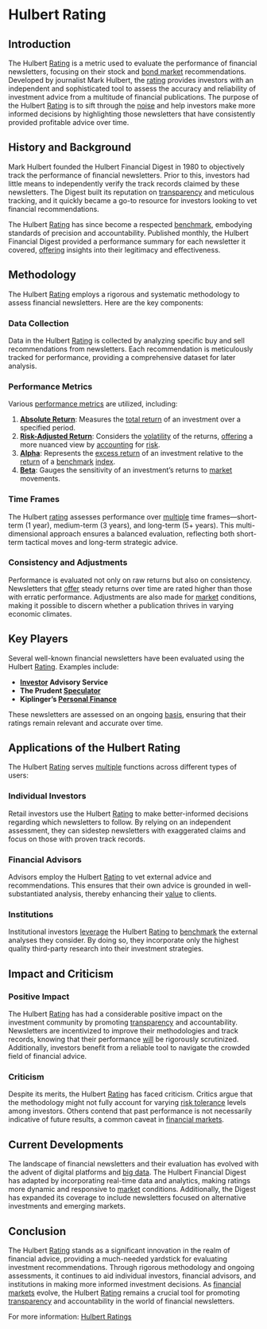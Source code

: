 # Hulbert Rating

## Introduction
The Hulbert [Rating](../r/rating.md) is a metric used to evaluate the performance of financial newsletters, focusing on their stock and [bond market](../b/bond_market.md) recommendations. Developed by journalist Mark Hulbert, the [rating](../r/rating.md) provides investors with an independent and sophisticated tool to assess the accuracy and reliability of investment advice from a multitude of financial publications. The purpose of the Hulbert [Rating](../r/rating.md) is to sift through the [noise](../n/noise.md) and help investors make more informed decisions by highlighting those newsletters that have consistently provided profitable advice over time.

## History and Background
Mark Hulbert founded the Hulbert Financial Digest in 1980 to objectively track the performance of financial newsletters. Prior to this, investors had little means to independently verify the track records claimed by these newsletters. The Digest built its reputation on [transparency](../t/transparency.md) and meticulous tracking, and it quickly became a go-to resource for investors looking to vet financial recommendations.

The Hulbert [Rating](../r/rating.md) has since become a respected [benchmark](../b/benchmark.md), embodying standards of precision and accountability. Published monthly, the Hulbert Financial Digest provided a performance summary for each newsletter it covered, [offering](../o/offering.md) insights into their legitimacy and effectiveness.

## Methodology
The Hulbert [Rating](../r/rating.md) employs a rigorous and systematic methodology to assess financial newsletters. Here are the key components:

### Data Collection
Data in the Hulbert [Rating](../r/rating.md) is collected by analyzing specific buy and sell recommendations from newsletters. Each recommendation is meticulously tracked for performance, providing a comprehensive dataset for later analysis.

### Performance Metrics
Various [performance metrics](../p/performance_metrics.md) are utilized, including:

1. **[Absolute Return](../a/absolute_return.md)**: Measures the [total return](../t/total_return.md) of an investment over a specified period.
2. **[Risk-Adjusted Return](../r/risk-adjusted_return.md)**: Considers the [volatility](../v/volatility.md) of the returns, [offering](../o/offering.md) a more nuanced view by [accounting](../a/accounting.md) for [risk](../r/risk.md).
3. **[Alpha](../a/alpha.md)**: Represents the [excess return](../e/excess_return.md) of an investment relative to the [return](../r/return.md) of a [benchmark](../b/benchmark.md) [index](../i/index.md).
4. **[Beta](../b/beta.md)**: Gauges the sensitivity of an investment’s returns to [market](../m/market.md) movements.

### Time Frames
The Hulbert [rating](../r/rating.md) assesses performance over [multiple](../m/multiple.md) time frames—short-term (1 year), medium-term (3 years), and long-term (5+ years). This multi-dimensional approach ensures a balanced evaluation, reflecting both short-term tactical moves and long-term strategic advice.

### Consistency and Adjustments
Performance is evaluated not only on raw returns but also on consistency. Newsletters that [offer](../o/offer.md) steady returns over time are rated higher than those with erratic performance. Adjustments are also made for [market](../m/market.md) conditions, making it possible to discern whether a publication thrives in varying economic climates.

## Key Players
Several well-known financial newsletters have been evaluated using the Hulbert [Rating](../r/rating.md). Examples include:

- **[Investor](../i/investor.md) Advisory Service**
- **The Prudent [Speculator](../s/speculator.md)**
- **Kiplinger’s [Personal Finance](../p/personal_finance_in_trading.md)**

These newsletters are assessed on an ongoing [basis](../b/basis.md), ensuring that their ratings remain relevant and accurate over time.

## Applications of the Hulbert Rating
The Hulbert [Rating](../r/rating.md) serves [multiple](../m/multiple.md) functions across different types of users:

### Individual Investors
Retail investors use the Hulbert [Rating](../r/rating.md) to make better-informed decisions regarding which newsletters to follow. By relying on an independent assessment, they can sidestep newsletters with exaggerated claims and focus on those with proven track records.

### Financial Advisors
Advisors employ the Hulbert [Rating](../r/rating.md) to vet external advice and recommendations. This ensures that their own advice is grounded in well-substantiated analysis, thereby enhancing their [value](../v/value.md) to clients.

### Institutions
Institutional investors [leverage](../l/leverage.md) the Hulbert [Rating](../r/rating.md) to [benchmark](../b/benchmark.md) the external analyses they consider. By doing so, they incorporate only the highest quality third-party research into their investment strategies.

## Impact and Criticism
### Positive Impact
The Hulbert [Rating](../r/rating.md) has had a considerable positive impact on the investment community by promoting [transparency](../t/transparency.md) and accountability. Newsletters are incentivized to improve their methodologies and track records, knowing that their performance [will](../w/will.md) be rigorously scrutinized. Additionally, investors benefit from a reliable tool to navigate the crowded field of financial advice.

### Criticism
Despite its merits, the Hulbert [Rating](../r/rating.md) has faced criticism. Critics argue that the methodology might not fully account for varying [risk tolerance](../r/risk_tolerance.md) levels among investors. Others contend that past performance is not necessarily indicative of future results, a common caveat in [financial markets](../f/financial_market.md).

## Current Developments
The landscape of financial newsletters and their evaluation has evolved with the advent of digital platforms and [big data](../b/big_data_in_trading.md). The Hulbert Financial Digest has adapted by incorporating real-time data and analytics, making ratings more dynamic and responsive to [market](../m/market.md) conditions. Additionally, the Digest has expanded its coverage to include newsletters focused on alternative investments and emerging markets.

## Conclusion
The Hulbert [Rating](../r/rating.md) stands as a significant innovation in the realm of financial advice, providing a much-needed yardstick for evaluating investment recommendations. Through rigorous methodology and ongoing assessments, it continues to aid individual investors, financial advisors, and institutions in making more informed investment decisions. As [financial markets](../f/financial_market.md) evolve, the Hulbert [Rating](../r/rating.md) remains a crucial tool for promoting [transparency](../t/transparency.md) and accountability in the world of financial newsletters.

For more information: [Hulbert Ratings](https://hulbertratings.com)